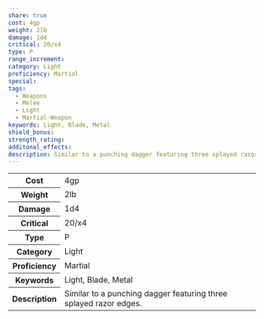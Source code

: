 ```yaml
---
share: true
cost: 4gp
weight: 2lb
damage: 1d4
critical: 20/x4
type: P
range_increment: 
category: Light
proficiency: Martial
special: 
tags:
  - Weapons
  - Melee
  - Light
  - Martial-Weapon
keywords: Light, Blade, Metal
shield_bonus: 
strength_rating: 
additonal_effects: 
description: Similar to a punching dagger featuring three splayed razor edges.
---
```


<p><span style="overflow-x: auto;"><table><tbody><tr><th>Cost</th><td>4gp</td></tr><tr><th>Weight</th><td>2lb</td></tr><tr><th>Damage</th><td>1d4</td></tr><tr><th>Critical</th><td>20/x4</td></tr><tr><th>Type</th><td>P</td></tr><tr><th>Category</th><td>Light</td></tr><tr><th>Proficiency</th><td>Martial</td></tr><tr><th>Keywords</th><td>Light, Blade, Metal</td></tr><tr><th>Description</th><td>Similar to a punching dagger featuring three splayed razor edges.</td></tr></tbody></table></span></p>